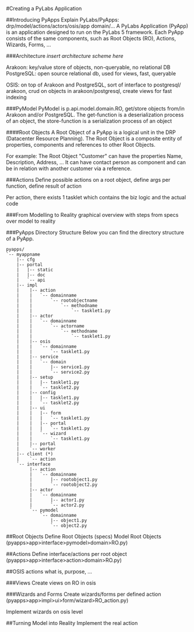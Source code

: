 #Creating a PyLabs Application

##Introducing PyApps
Explain PyLabs/PyApps: drp/model/actions/actors/osis/app domain/...
A PyLabs Application (PyApp) is an application designed to run on the PyLabs 5 
framework. Each PyApp consists of the same components, such as Root Objects 
(RO), Actions, Wizards, Forms, ...

###Architecture
*insert architecture scheme here*

Arakoon: key/value store of objects, non-queryable, no relational DB
PostgreSQL: open source relational db, used for views, fast, queryable 

OSIS: on top of Arakoon and PostgreSQL, sort of interface to postgresql/
arakoon, crud on objects in arakoon/postgresql, create views for fast indexing

###PyModel
PyModel is p.api.model.domain.RO, get/store objects from/in Arakoon and/or 
PostgreSQL. The get-function is a deserialization process of an object, the 
store-function is a serialization process of an object

####Root Objects
A Root Object of a PyApp is a logical unit in the DRP (Datacenter Resource 
Planning). The Root Object is a composite entity of properties, components and
references to other Root Objects.

For example:
The Root Object "Customer" can have the properties Name, Description, Address,
... It can have contact person as component and can be in relation with another
 customer via a reference.

###Actions
Define possible actions on a root object, define args per function, define 
result of action

Per action, there exists 1 tasklet which contains the biz logic and the actual 
code

###From Modelling to Reality
graphical overview with steps from specs over model to reality

###PyApps Directory Structure
Below you can find the directory structure of a PyApp.

    pyapps/
    `-- myappname
        |-- cfg
        |-- portal
        |   |-- static
        |   |-- doc
        |   `-- api
        |-- impl
        |    |-- action
        |    |   `-- domainname
        |    |       `-- rootobjectname
        |    |           `-- methodname
        |    |               `-- tasklet1.py
        |    |-- actor
        |    |   `-- domainname
        |    |       `-- actorname
        |    |           `-- methodname
        |    |               `-- tasklet1.py
        |    |-- osis
        |    |   `-- domainname
        |    |       `-- tasklet1.py
        |    |-- service
        |    |   `-- domain
        |    |       |-- service1.py
        |    |       `-- service2.py
        |    |-- setup
        |    |   |-- tasklet1.py
        |    |   `-- tasklet2.py
        |    |-- config
        |    |   |-- tasklet1.py
        |    |   `-- tasklet2.py
        |    |-- ui
        |    |   |-- form
        |    |   |   `-- tasklet1.py
        |    |   |-- portal
        |    |   |   `-- tasklet1.py
        |    |   `-- wizard
        |    |       `-- tasklet1.py
        |    |-- portal
        |    `-- worker
        |-- client (*)
        |    `-- action
        `-- interface
             |-- action
             |   `-- domainname
             |       |-- rootobject1.py
             |       `-- rootobject2.py
             |-- actor
             |   `-- domainname
             |       |-- actor1.py
             |       `-- actor2.py
             `-- pymodel
                 `-- domainname
                     |-- object1.py
                     `-- object2.py




##Root Objects
Define Root Objects (specs)
Model Root Objects (pyapps>app>interface>pymodel>domain>RO.py)

##Actions
Define interface/actions per root object (pyapps>app>interface>action>domain>RO.py)

##OSIS actions
what is, purpose, ...

###Views
Create views on RO in osis

###Wizards and Forms
Create wizards/forms per defined action (pyapps>app>impl>ui>form/wizard>RO_action.py)

Implement wizards on osis level

##Turning Model into Reality
Implement the real action
